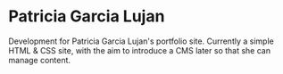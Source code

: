 # Patricia Garcia Lujan

Development for Patricia Garcia Lujan's portfolio site.
Currently a simple HTML & CSS site, with the aim to introduce a CMS later so that she can manage content.

